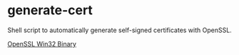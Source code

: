 # generate-cert
Shell script to automatically generate self-signed certificates with OpenSSL.

[OpenSSL Win32 Binary](http://slproweb.com/products/Win32OpenSSL.html)
